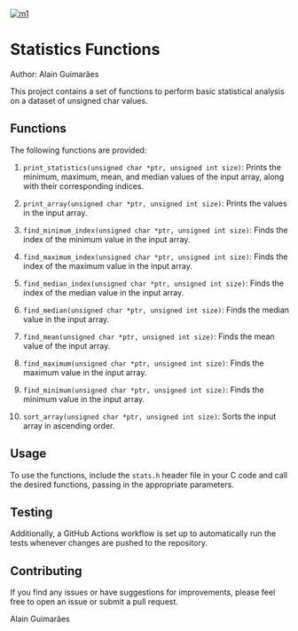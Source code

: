 [![m1](https://github.com/alainguimaraes/ese-coursera-course1/actions/workflows/m1.yml/badge.svg)](https://github.com/alainguimaraes/ese-coursera-course1/actions/workflows/m1.yml)
# Statistics Functions

Author: Alain Guimarães

This project contains a set of functions to perform basic statistical analysis on a dataset of unsigned char values.

## Functions

The following functions are provided:

1. `print_statistics(unsigned char *ptr, unsigned int size)`: Prints the minimum, maximum, mean, and median values of the input array, along with their corresponding indices.

2. `print_array(unsigned char *ptr, unsigned int size)`: Prints the values in the input array.

3. `find_minimum_index(unsigned char *ptr, unsigned int size)`: Finds the index of the minimum value in the input array.

4. `find_maximum_index(unsigned char *ptr, unsigned int size)`: Finds the index of the maximum value in the input array.

5. `find_median_index(unsigned char *ptr, unsigned int size)`: Finds the index of the median value in the input array.

6. `find_median(unsigned char *ptr, unsigned int size)`: Finds the median value in the input array.

7. `find_mean(unsigned char *ptr, unsigned int size)`: Finds the mean value of the input array.

8. `find_maximum(unsigned char *ptr, unsigned int size)`: Finds the maximum value in the input array.

9. `find_minimum(unsigned char *ptr, unsigned int size)`: Finds the minimum value in the input array.

10. `sort_array(unsigned char *ptr, unsigned int size)`: Sorts the input array in ascending order.

## Usage

To use the functions, include the `stats.h` header file in your C code and call the desired functions, passing in the appropriate parameters.

## Testing

Additionally, a GitHub Actions workflow is set up to automatically run the tests whenever changes are pushed to the repository.

## Contributing

If you find any issues or have suggestions for improvements, please feel free to open an issue or submit a pull request.

Alain Guimarães
